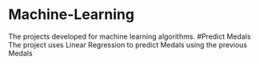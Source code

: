 # Machine-Learning
The projects developed for machine learning algorithms.
#Predict Medals
The project uses Linear Regression to predict Medals using the previous Medals
